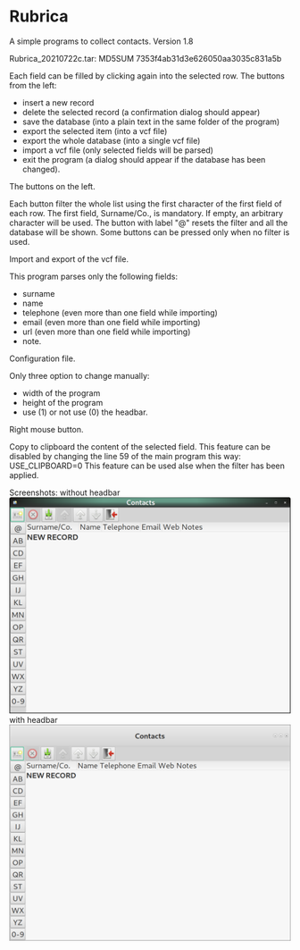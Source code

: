 # Rubrica
A simple programs to collect contacts. Version 1.8

Rubrica_20210722c.tar: MD5SUM 7353f4ab31d3e626050aa3035c831a5b

Each field can be filled by clicking again into the selected row.
The buttons from the left:
- insert a new record
- delete the selected record (a confirmation dialog should appear)
- save the database (into a plain text in the same folder of the program)
- export the selected item (into a vcf file)
- export the whole database (into a single vcf file)
- import a vcf file (only selected fields will be parsed)
- exit the program (a dialog should appear if the database has been changed).


The buttons on the left.

Each button filter the whole list using the first character of the first field of each row.
The first field, Surname/Co., is mandatory. If empty, an arbitrary character will be used.
The button with label "@" resets the filter and all the database will be shown.
Some buttons can be pressed only when no filter is used.


Import and export of the vcf file.

This program parses only the following fields:
- surname
- name
- telephone (even more than one field while importing)
- email (even more than one field while importing)
- url (even more than one field while importing)
- note.


Configuration file.

Only three option to change manually:
- width of the program
- height of the program
- use (1) or not use (0) the headbar.


Right mouse button.

Copy to clipboard the content of the selected field.
This feature can be disabled by changing the line 59 of the main program this way:
USE_CLIPBOARD=0
This feature can be used alse when the filter has been applied.

Screenshots:
without headbar
![My image](https://github.com/frank038/Rubrica/blob/master/Image1.png)
with headbar
![My image](https://github.com/frank038/Rubrica/blob/master/Image2.png)
